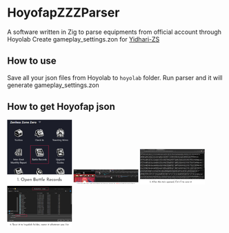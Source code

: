 # HoyofapZZZParser

A software written in Zig to parse equipments from official account through Hoyolab
Create gameplay_settings.zon for [Yidhari-ZS](https://git.xeondev.com/yidhari-zs/Yidhari-ZS)   

## How to use
Save all your json files from Hoyolab to `hoyolab` folder.
Run parser and it will generate gameplay_settings.zon 

## How to get Hoyofap json

<img src="tutorial/1.png" width="150"/>

<img src="tutorial/2.png" width="150"/>

<img src="tutorial/3.png" width="150"/>

<img src="tutorial/4.png" width="150"/>